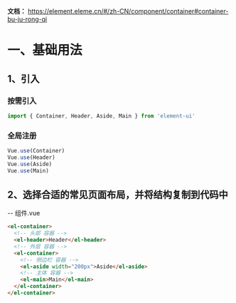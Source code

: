 **文档：** https://element.eleme.cn/#/zh-CN/component/container#container-bu-ju-rong-qi

# 一、基础用法
  ## 1、引入
  ### 按需引入
  ```js
  import { Container, Header, Aside, Main } from 'element-ui'
  ```

  ### 全局注册
  ```js
  Vue.use(Container)
  Vue.use(Header)
  Vue.use(Aside)
  Vue.use(Main)
  ```

  ## 2、选择合适的常见页面布局，并将结构复制到代码中
  -- 组件.vue
  ```html
  <el-container>
    <!-- 头部 容器 -->
    <el-header>Header</el-header>
    <!-- 外层 容器 -->
    <el-container>
      <!-- 侧边栏 容器 -->
      <el-aside width="200px">Aside</el-aside>
      <!-- 主体 容器 -->
      <el-main>Main</el-main>
    </el-container>
  </el-container>
  ```